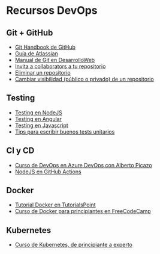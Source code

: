 # Recursos DevOps 

## Git + GitHub 

- [Git Handbook de GitHub](https://guides.github.com/introduction/git-handbook/) 
- [Guía de Atlassian](https://www.atlassian.com/es/git/tutorials) 
- [Manual de Git en DesarrolloWeb](https://desarrolloweb.com/manuales/manual-de-git.html) 
- [Invita a collaborators a tu repositorio](https://docs.github.com/en/free-pro-team@latest/github/setting-up-and-managing-your-github-user-account/inviting-collaborators-to-a-personal-repository) 
- [Eliminar un repositorio](https://docs.github.com/en/free-pro-team@latest/github/administering-a-repository/deleting-a-repository) 
- [Cambiar visibilidad (público o privado) de un repositorio](https://docs.github.com/en/free-pro-team@latest/github/administering-a-repository/setting-repository-visibility) 

## Testing 

- [Testing en NodeJS](https://www.guru99.com/node-js-testing-jasmine.html) 
- [Testing en Angular](https://codingpotions.com/angular-testing#:~:text=%20Angular%20-%20C%C3%B3mo%20hacer%20testing%20unitario%20con,proyecto%20y%20los%20componentes%20usando%20Angular...%20More%20) 
- [Testing en Javascript](https://medium.com/@baumannsito/testing-con-javascript-tutorial-bb85745f2b6e) 
- [Tips para escribir buenos tests unitarios](https://medium.com/better-programming/13-tips-for-writing-useful-unit-tests-ca20706b5368) 

## CI y CD 

- [Curso de DevOps en Azure DevOps con Alberto Picazo](https://www.youtube.com/playlist?list=PLU3UD_RM_1AZLs5iiopDXeEZQGOINWgoa) 
- [NodeJS en GitHub Actions](https://docs.github.com/en/actions/language-and-framework-guides/using-nodejs-with-github-actions) 

## Docker 

- [Tutorial Docker en TutorialsPoint](https://www.tutorialspoint.com/docker/index.htm) 
- [Curso de Docker para principiantes en FreeCodeCamp](https://youtu.be/fqMOX6JJhGo) 

## Kubernetes 

- [Curso de Kubernetes, de principiante a experto](https://www.udemy.com/course/kubernetes-de-principiante-a-experto/)
